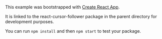 This example was bootstrapped with [Create React App](https://github.com/facebook/create-react-app).

It is linked to the react-cursor-follower package in the parent directory for development purposes.

You can run `npm install` and then `npm start` to test your package.
